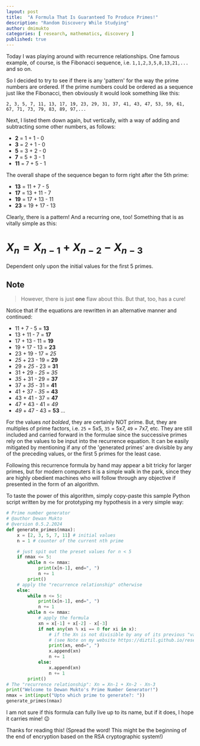 ```yaml
---
layout: post
title:  "A Formula That Is Guaranteed To Produce Primes!"
description: "Random Discovery While Studying"
author: dmimukto
categories: [ research, mathematics, discovery ]
published: true
---
```


Today I was playing around with recurrence relationships. One famous example, of course, is the Fibonacci sequence, i.e. `1,1,2,3,5,8,13,21,...` and so on.

So I decided to try to see if there is any 'pattern' for the way the prime numbers are ordered. If the prime numbers could be ordered as a sequence just like the Fibonacci, then obviously it would look something like this:
```
2, 3, 5, 7, 11, 13, 17, 19, 23, 29, 31, 37, 41, 43, 47, 53, 59, 61, 67, 71, 73, 79, 83, 89, 97,...
```
Next, I listed them down again, but vertically, with a way of adding and subtracting some other numbers, as follows:

- **2** = 1 + 1 - 0
- **3** = 2 + 1 - 0
- **5** = 3 + 2 - 0
- **7** = 5 + 3 - 1
- **11** = 7 + 5 - 1

The overall shape of the sequence began to form right after the 5th prime:

- **13** = 11 + 7 - 5
- **17** = 13 + 11 - 7
- **19** = 17 + 13 - 11
- **23** = 19 + 17 - 13

Clearly, there is a pattern! And a recurring one, too! Something that is as vitally simple as this:

# $X_n = X_{n-1} + X_{n-2} - X_{n-3}$

Dependent only upon the initial values for the first 5 primes.

## Note
> However, there is just __one__ flaw about this. But that, too, has a cure!

Notice that if the equations are rewritten in an alternative manner and continued:

- 11 + 7 - 5 = **13**
- 13 + 11 - 7 = **17**
- 17 + 13 - 11 = **19**
- 19 + 17 - 13 = **23**
- 23 + 19 - 17 = *25*
- *25* + 23 - 19 = **29**
- 29 + *25* - 23 = **31**
- 31 + 29 - *25* = *35*
- *35* + 31 - 29 = **37**
- 37 + *35* - 31 = **41**
- 41 + 37 - *35* = **43**
- 43 + 41 - 37 = **47**
- 47 + 43 - 41 = *49*
- *49* + 47 - 43 = **53**
...

For the values *not bolded*, they are certainly NOT prime. But, they are multiples of prime factors, i.e. `25` = 5x5, `35` = 5x7, `49` = 7x7, etc. They are still included and carried forward in the formulae since the successive primes rely on the values to be input into the recurrence equation. It can be easily mitigated by mentioning if any of the 'generated primes' are divisible by any of the preceding values, or the first 5 primes for the least case.

Following this recurrence formula by hand may appear a bit tricky for larger primes, but for modern computers it is a simple walk in the park, since they are highly obedient machines who will follow through any objective if presented in the form of an algorithm.

To taste the power of this algorithm, simply copy-paste this sample Python script written by me for prototyping my hypothesis in a very simple way:

```python
# Prime number generator
# @author Dewan Mukto
# @version 0.5.2.2024
def generate_primes(nmax):
    x = [2, 3, 5, 7, 11] # initial values
    n = 1 # counter of the current nth prime

    # just spit out the preset values for n < 5
    if nmax <= 5:
        while n <= nmax:
            print(x[n-1], end=", ")
            n += 1
        print()
    # apply the "recurrence relationship" otherwise
    else:
        while n <= 5:
            print(x[n-1], end=", ")
            n += 1
        while n <= nmax:
            # apply the formula
            xn = x[-1] + x[-2] - x[-3]
            if not any(xn % xi == 0 for xi in x):
                # if the Xn is not divisible by any of its previous "values"
                # (see Note on my website https://diztil.github.io/research/mathematics/discovery/2024/05/02/prime-number-formula)
                print(xn, end=", ")
                x.append(xn)
                n += 1
            else:
                x.append(xn)
                n += 1
        print()
# The "recurrence relationship": Xn = Xn-1 + Xn-2 - Xn-3
print("Welcome to Dewan Mukto's Prime Number Generator!")
nmax = int(input("Upto which prime to generate?: "))
generate_primes(nmax)
```

I am not sure if this formula can fully live up to its name, but if it does, I hope it carries mine! 😉️

Thanks for reading this! (Spread the word! This might be the beginning of the end of encryption based on the RSA cryptographic system!)
